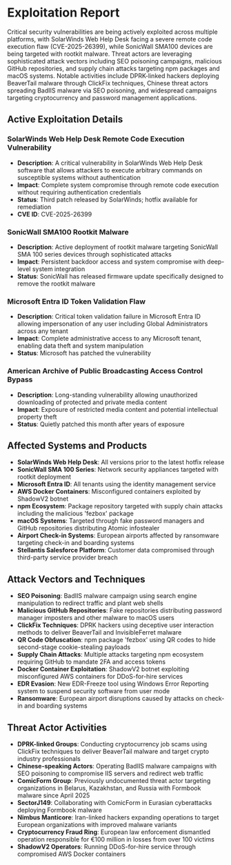 # Exploitation Report

Critical security vulnerabilities are being actively exploited across multiple platforms, with SolarWinds Web Help Desk facing a severe remote code execution flaw (CVE-2025-26399), while SonicWall SMA100 devices are being targeted with rootkit malware. Threat actors are leveraging sophisticated attack vectors including SEO poisoning campaigns, malicious GitHub repositories, and supply chain attacks targeting npm packages and macOS systems. Notable activities include DPRK-linked hackers deploying BeaverTail malware through ClickFix techniques, Chinese threat actors spreading BadIIS malware via SEO poisoning, and widespread campaigns targeting cryptocurrency and password management applications.

## Active Exploitation Details

### SolarWinds Web Help Desk Remote Code Execution Vulnerability
- **Description**: A critical vulnerability in SolarWinds Web Help Desk software that allows attackers to execute arbitrary commands on susceptible systems without authentication
- **Impact**: Complete system compromise through remote code execution without requiring authentication credentials
- **Status**: Third patch released by SolarWinds; hotfix available for remediation
- **CVE ID**: CVE-2025-26399

### SonicWall SMA100 Rootkit Malware
- **Description**: Active deployment of rootkit malware targeting SonicWall SMA 100 series devices through sophisticated attacks
- **Impact**: Persistent backdoor access and system compromise with deep-level system integration
- **Status**: SonicWall has released firmware update specifically designed to remove the rootkit malware

### Microsoft Entra ID Token Validation Flaw
- **Description**: Critical token validation failure in Microsoft Entra ID allowing impersonation of any user including Global Administrators across any tenant
- **Impact**: Complete administrative access to any Microsoft tenant, enabling data theft and system manipulation
- **Status**: Microsoft has patched the vulnerability

### American Archive of Public Broadcasting Access Control Bypass
- **Description**: Long-standing vulnerability allowing unauthorized downloading of protected and private media content
- **Impact**: Exposure of restricted media content and potential intellectual property theft
- **Status**: Quietly patched this month after years of exposure

## Affected Systems and Products

- **SolarWinds Web Help Desk**: All versions prior to the latest hotfix release
- **SonicWall SMA 100 Series**: Network security appliances targeted with rootkit deployment
- **Microsoft Entra ID**: All tenants using the identity management service
- **AWS Docker Containers**: Misconfigured containers exploited by ShadowV2 botnet
- **npm Ecosystem**: Package repository targeted with supply chain attacks including the malicious 'fezbox' package
- **macOS Systems**: Targeted through fake password managers and GitHub repositories distributing Atomic infostealer
- **Airport Check-in Systems**: European airports affected by ransomware targeting check-in and boarding systems
- **Stellantis Salesforce Platform**: Customer data compromised through third-party service provider breach

## Attack Vectors and Techniques

- **SEO Poisoning**: BadIIS malware campaign using search engine manipulation to redirect traffic and plant web shells
- **Malicious GitHub Repositories**: Fake repositories distributing password manager imposters and other malware to macOS users
- **ClickFix Techniques**: DPRK hackers using deceptive user interaction methods to deliver BeaverTail and InvisibleFerret malware
- **QR Code Obfuscation**: npm package 'fezbox' using QR codes to hide second-stage cookie-stealing payloads
- **Supply Chain Attacks**: Multiple attacks targeting npm ecosystem requiring GitHub to mandate 2FA and access tokens
- **Docker Container Exploitation**: ShadowV2 botnet exploiting misconfigured AWS containers for DDoS-for-hire services
- **EDR Evasion**: New EDR-Freeze tool using Windows Error Reporting system to suspend security software from user mode
- **Ransomware**: European airport disruptions caused by attacks on check-in and boarding systems

## Threat Actor Activities

- **DPRK-linked Groups**: Conducting cryptocurrency job scams using ClickFix techniques to deliver BeaverTail malware and target crypto industry professionals
- **Chinese-speaking Actors**: Operating BadIIS malware campaigns with SEO poisoning to compromise IIS servers and redirect web traffic
- **ComicForm Group**: Previously undocumented threat actor targeting organizations in Belarus, Kazakhstan, and Russia with Formbook malware since April 2025
- **SectorJ149**: Collaborating with ComicForm in Eurasian cyberattacks deploying Formbook malware
- **Nimbus Manticore**: Iran-linked hackers expanding operations to target European organizations with improved malware variants
- **Cryptocurrency Fraud Ring**: European law enforcement dismantled operation responsible for €100 million in losses from over 100 victims
- **ShadowV2 Operators**: Running DDoS-for-hire service through compromised AWS Docker containers